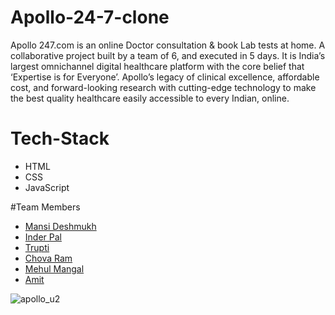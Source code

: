 # Apollo-24-7-clone
Apollo 247.com is an online Doctor consultation & book Lab tests at home.
A collaborative project built by a team of 6, and executed in 5 days.
It is  India’s largest omnichannel digital healthcare platform with the core belief that ‘Expertise is for Everyone’.
Apollo’s legacy of clinical excellence, affordable cost, and forward-looking research with cutting-edge technology 
to make the best quality healthcare easily accessible to every Indian, online.

# Tech-Stack

- HTML
- CSS
- JavaScript

#Team Members


- <a href="https://github.com/Mansi-Deshmukh">Mansi Deshmukh</a>
- <a href="https://github.com/Inder-Pal-github">Inder Pal</a>
- <a href="https://github.com/TruptiRG">Trupti</a>
- <a href="https://github.com/Ramcr32">Chova Ram</a>
- <a href="https://github.com/mehulmangal">Mehul Mangal</a>
- <a href="https://github.com/Jhaamit8877">Amit</a>


![apollo_u2](https://user-images.githubusercontent.com/101567088/191050450-0bd4ea62-4549-41c3-afbe-572063d81970.png)
